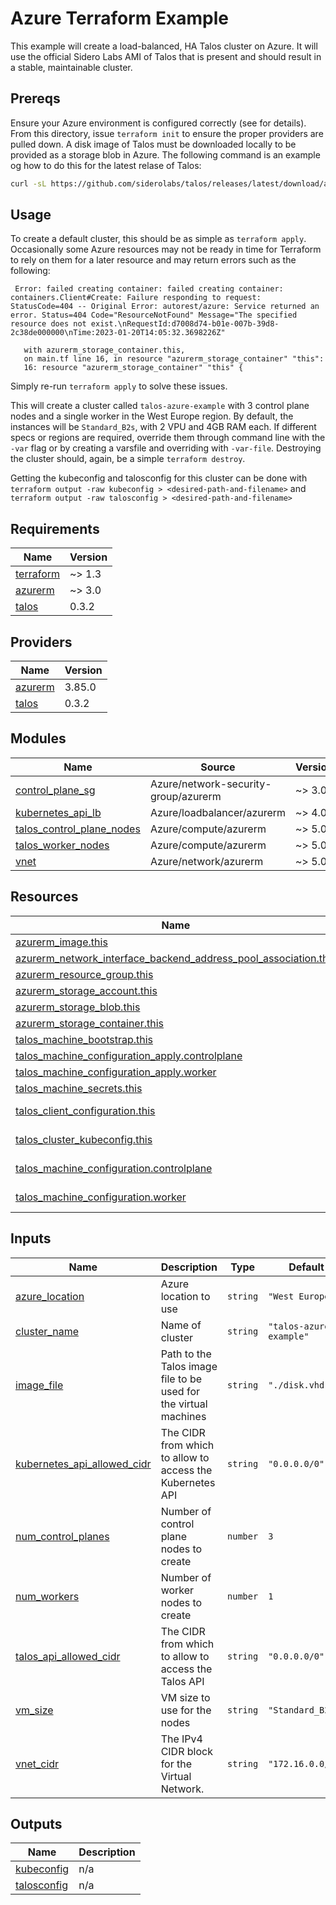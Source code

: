 # Azure Terraform Example

This example will create a load-balanced, HA Talos cluster on Azure.
It will use the official Sidero Labs AMI of Talos that is present and should result in a stable, maintainable cluster.

## Prereqs

Ensure your Azure environment is configured correctly (see  for details).
From this directory, issue `terraform init` to ensure the proper providers are pulled down.
A disk image of Talos must be downloaded locally to be provided as a storage blob in Azure.
The following command is an example og how to do this for the latest relase of Talos:

```bash
curl -sL https://github.com/siderolabs/talos/releases/latest/download/azure-amd64.tar.gz | tar -xz
```

## Usage

To create a default cluster, this should be as simple as `terraform apply`.
Occasionally some Azure resources may not be ready in time for Terraform to rely on them for a later resource and may return errors such as the following:

```shell
 Error: failed creating container: failed creating container: containers.Client#Create: Failure responding to request: StatusCode=404 -- Original Error: autorest/azure: Service returned an error. Status=404 Code="ResourceNotFound" Message="The specified resource does not exist.\nRequestId:d7008d74-b01e-007b-39d8-2c38de000000\nTime:2023-01-20T14:05:32.3698226Z"

   with azurerm_storage_container.this,
   on main.tf line 16, in resource "azurerm_storage_container" "this":
   16: resource "azurerm_storage_container" "this" {
```

Simply re-run `terraform apply` to solve these issues.

This will create a cluster called `talos-azure-example` with 3 control plane nodes and a single worker in the West Europe region.
By default, the instances will be `Standard_B2s`, with 2 VPU and 4GB RAM each.
If different specs or regions are required, override them through command line with the `-var` flag or by creating a varsfile and overriding with `-var-file`.
Destroying the cluster should, again, be a simple `terraform destroy`.

Getting the kubeconfig and talosconfig for this cluster can be done with `terraform output -raw kubeconfig > <desired-path-and-filename>` and `terraform output -raw talosconfig > <desired-path-and-filename>`


<!-- BEGIN_TF_DOCS -->
## Requirements

| Name | Version |
|------|---------|
| <a name="requirement_terraform"></a> [terraform](#requirement\_terraform) | ~> 1.3 |
| <a name="requirement_azurerm"></a> [azurerm](#requirement\_azurerm) | ~> 3.0 |
| <a name="requirement_talos"></a> [talos](#requirement\_talos) | 0.3.2 |

## Providers

| Name | Version |
|------|---------|
| <a name="provider_azurerm"></a> [azurerm](#provider\_azurerm) | 3.85.0 |
| <a name="provider_talos"></a> [talos](#provider\_talos) | 0.3.2 |

## Modules

| Name | Source | Version |
|------|--------|---------|
| <a name="module_control_plane_sg"></a> [control\_plane\_sg](#module\_control\_plane\_sg) | Azure/network-security-group/azurerm | ~> 3.0 |
| <a name="module_kubernetes_api_lb"></a> [kubernetes\_api\_lb](#module\_kubernetes\_api\_lb) | Azure/loadbalancer/azurerm | ~> 4.0 |
| <a name="module_talos_control_plane_nodes"></a> [talos\_control\_plane\_nodes](#module\_talos\_control\_plane\_nodes) | Azure/compute/azurerm | ~> 5.0 |
| <a name="module_talos_worker_nodes"></a> [talos\_worker\_nodes](#module\_talos\_worker\_nodes) | Azure/compute/azurerm | ~> 5.0 |
| <a name="module_vnet"></a> [vnet](#module\_vnet) | Azure/network/azurerm | ~> 5.0 |

## Resources

| Name | Type |
|------|------|
| [azurerm_image.this](https://registry.terraform.io/providers/hashicorp/azurerm/latest/docs/resources/image) | resource |
| [azurerm_network_interface_backend_address_pool_association.this](https://registry.terraform.io/providers/hashicorp/azurerm/latest/docs/resources/network_interface_backend_address_pool_association) | resource |
| [azurerm_resource_group.this](https://registry.terraform.io/providers/hashicorp/azurerm/latest/docs/resources/resource_group) | resource |
| [azurerm_storage_account.this](https://registry.terraform.io/providers/hashicorp/azurerm/latest/docs/resources/storage_account) | resource |
| [azurerm_storage_blob.this](https://registry.terraform.io/providers/hashicorp/azurerm/latest/docs/resources/storage_blob) | resource |
| [azurerm_storage_container.this](https://registry.terraform.io/providers/hashicorp/azurerm/latest/docs/resources/storage_container) | resource |
| [talos_machine_bootstrap.this](https://registry.terraform.io/providers/siderolabs/talos/0.3.2/docs/resources/machine_bootstrap) | resource |
| [talos_machine_configuration_apply.controlplane](https://registry.terraform.io/providers/siderolabs/talos/0.3.2/docs/resources/machine_configuration_apply) | resource |
| [talos_machine_configuration_apply.worker](https://registry.terraform.io/providers/siderolabs/talos/0.3.2/docs/resources/machine_configuration_apply) | resource |
| [talos_machine_secrets.this](https://registry.terraform.io/providers/siderolabs/talos/0.3.2/docs/resources/machine_secrets) | resource |
| [talos_client_configuration.this](https://registry.terraform.io/providers/siderolabs/talos/0.3.2/docs/data-sources/client_configuration) | data source |
| [talos_cluster_kubeconfig.this](https://registry.terraform.io/providers/siderolabs/talos/0.3.2/docs/data-sources/cluster_kubeconfig) | data source |
| [talos_machine_configuration.controlplane](https://registry.terraform.io/providers/siderolabs/talos/0.3.2/docs/data-sources/machine_configuration) | data source |
| [talos_machine_configuration.worker](https://registry.terraform.io/providers/siderolabs/talos/0.3.2/docs/data-sources/machine_configuration) | data source |

## Inputs

| Name | Description | Type | Default | Required |
|------|-------------|------|---------|:--------:|
| <a name="input_azure_location"></a> [azure\_location](#input\_azure\_location) | Azure location to use | `string` | `"West Europe"` | no |
| <a name="input_cluster_name"></a> [cluster\_name](#input\_cluster\_name) | Name of cluster | `string` | `"talos-azure-example"` | no |
| <a name="input_image_file"></a> [image\_file](#input\_image\_file) | Path to the Talos image file to be used for the virtual machines | `string` | `"./disk.vhd"` | no |
| <a name="input_kubernetes_api_allowed_cidr"></a> [kubernetes\_api\_allowed\_cidr](#input\_kubernetes\_api\_allowed\_cidr) | The CIDR from which to allow to access the Kubernetes API | `string` | `"0.0.0.0/0"` | no |
| <a name="input_num_control_planes"></a> [num\_control\_planes](#input\_num\_control\_planes) | Number of control plane nodes to create | `number` | `3` | no |
| <a name="input_num_workers"></a> [num\_workers](#input\_num\_workers) | Number of worker nodes to create | `number` | `1` | no |
| <a name="input_talos_api_allowed_cidr"></a> [talos\_api\_allowed\_cidr](#input\_talos\_api\_allowed\_cidr) | The CIDR from which to allow to access the Talos API | `string` | `"0.0.0.0/0"` | no |
| <a name="input_vm_size"></a> [vm\_size](#input\_vm\_size) | VM size to use for the nodes | `string` | `"Standard_B2s"` | no |
| <a name="input_vnet_cidr"></a> [vnet\_cidr](#input\_vnet\_cidr) | The IPv4 CIDR block for the Virtual Network. | `string` | `"172.16.0.0/16"` | no |

## Outputs

| Name | Description |
|------|-------------|
| <a name="output_kubeconfig"></a> [kubeconfig](#output\_kubeconfig) | n/a |
| <a name="output_talosconfig"></a> [talosconfig](#output\_talosconfig) | n/a |
<!-- END_TF_DOCS -->
